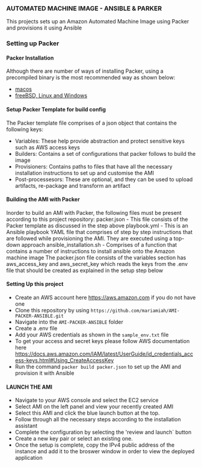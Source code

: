 ### AUTOMATED MACHINE IMAGE - ANSIBLE & PARKER
This projects sets up an Amazon Automated Machine Image using Packer and provisions it using Ansible

### Setting up Packer
#### Packer Installation
Although there are number of ways of installing Packer, using a precompiled binary is the most recommended way as shown below:
   - [macos](http://macappstore.org/packer-2/)
   - [freeBSD, Linux and Windows](https://computingforgeeks.com/install-latest-packer-on-linux-freebsd-macos-windows/)

#### Setup Packer Template for build config

The Packer template file comprises of a json object that contains the following keys:
- Variables: These help provide abstraction and protect sensitive keys such as AWS access keys
- Builders: Contains a set of configurations that packer follows to build the image
- Provisioners: Contains paths to files that have all the necessary installation instructions to set up and customise the AMI
- Post-processesors: These are optional, and they can be used to upload artifacts, re-package and transform an artifact

#### Building the AMI with Packer
Inorder to build an AMI with Packer, the following files must be present according to this project repository:
packer.json - This file consists of the Packer template as discussed in the step above
playbook.yml - This is an Ansible playbook YAML file that comprises of step by step instructions that are followed while provisioning the AMI. They are executed using a top-down approach
ansible_installation.sh - Comprises of a function that contains a number of instructions to install ansible onto the Amazon machine image
The packer.json file consists of  the variables section has aws_access_key and aws_secret_key which reads the keys from the .env file that should be created as explained in the setup step below

#### Setting Up this project
- Create an AWS account here https://aws.amazon.com if you do not have one
- Clone this repository by using `https://github.com/mariamiah/AMI-PACKER-ANSIBLE.git`
- Navigate into the `AMI-PACKER-ANSIBLE` folder
- Create a .env file
- Add your AWS credentials as shown in the `sample_env.txt` file
- To get your access and secret keys please follow AWS documentation here https://docs.aws.amazon.com/IAM/latest/UserGuide/id_credentials_access-keys.html#Using_CreateAccessKey
- Run the command `packer build packer.json` to set up the AMI and provision it with Ansible

#### LAUNCH THE AMI
- Navigate to your AWS console and select the EC2 service
- Select AMI on the left panel and view your recently created AMI
- Select this AMI and click the blue launch button at the top.
- Follow through all the necessary steps according to the installation assistant
- Complete the configuration by selecting the 'review and launch` button
- Create a new key pair or select an existing one.
- Once the setup is complete, copy the IPv4 public address of the instance and add it to the broswer window in order to view the deployed application
